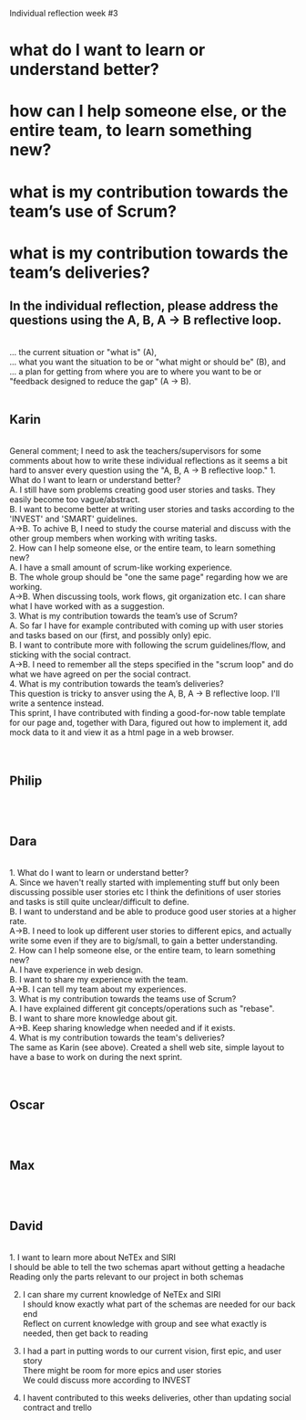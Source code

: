 Individual reflection week #3


<h1>what do I want to learn or understand better?</h>
<h1>how can I help someone else, or the entire team, to learn something new?</h>
<h1>what is my contribution towards the team’s use of Scrum?</h>
<h1>what is my contribution towards the team’s deliveries?</h>
<br>
<h2>In the individual reflection, please address the questions using the A, B, A -> B reflective loop.</h2> <br>
... the current situation or "what is" (A), <br>
... what you want the situation to be or "what might or should be" (B), and <br>
... a plan for getting from where you are to where you want to be or "feedback designed to reduce the gap" (A -> B).<br>
<br>
<h2>Karin</h2> 
<br>
    General comment; I need to ask the teachers/supervisors for some comments about how to write these individual reflections as it seems a bit hard to ansver every question using the "A, B, A -> B reflective loop."
    1. What do I want to learn or understand better?<br>
        A. I still have som problems creating good user stories and tasks. They easily become too vague/abstract.<br>
        B. I want to become better at writing user stories and tasks according to the 'INVEST' and 'SMART' guidelines.<br>
        A->B. To achive B, I need to study the course material and discuss with the other group members when working with  writing tasks.<br>
    2. How can I help someone else, or the entire team, to learn something new?<br>
        A. I have a small amount of scrum-like working experience. <br>
        B. The whole group should be "one the same page" regarding how we are working.<br>
        A->B. When discussing tools, work flows, git organization etc. I can share what I have worked with as a suggestion.<br>
    3. What is my contribution towards the team’s use of Scrum?<br>
        A. So far I have for example contributed with coming up with user stories and tasks based on our (first, and possibly only) epic. <br>
        B. I want to contribute more with following the scrum guidelines/flow, and sticking with the social contract. <br>
        A->B. I need to remember all the steps specified in the "scrum loop" and do what we have agreed on per the social contract.<br>
    4. What is my contribution towards the team’s deliveries?<br>
        This question is tricky to ansver using the A, B, A -> B reflective loop. I'll write a sentence instead.<br>
        This sprint, I have contributed with finding a good-for-now table template for our page and, together with Dara, figured out how to implement it, add mock data to it and view it as a html page in a web browser.<br>
<br>
<br>
<h2>Philip</h2>
<br>
<br>
<h2>Dara</h2> 
<br>
    1. What do I want to learn or understand better?<br>
       A. Since we haven't really started with implementing stuff but only been discussing possible user stories etc I think the definitions of user stories and tasks is still quite unclear/difficult to define.<br>
       B. I want to understand and be able to produce good user stories at a higher rate.<br>
       A->B. I need to look up different user stories to different epics, and actually write some even if they are to big/small, to gain a better understanding.<br>
    2. How can I help someone else, or the entire team, to learn something new?<br>
       A. I have experience in web design.<br>
       B. I want to share my experience with the team.<br>
       A->B. I can tell my team about my experiences.<br>
    3. What is my contribution towards the teams use of Scrum?<br>
       A. I have explained different git concepts/operations such as "rebase".<br>
       B. I want to share more knowledge about git.<br>
       A->B. Keep sharing knowledge when needed and if it exists.<br>
    4. What is my contribution towards the team's deliveries?<br>
       The same as Karin (see above). Created a shell web site, simple layout to have a base to work on during the next sprint.<br>
<br>
<br>
<h2>Oscar</h2>
<br> 
<br>
<h2>Max</h2>
<br> 
<br>
<h2>David</h2>  
<br>
1.
    I want to learn more about NeTEx and SIRI<br>
    I should be able to tell the two schemas apart without getting a headache<br>
    Reading only the parts relevant to our project in both schemas<br>

2.
    I can share my current knowledge of NeTEx and SIRI<br>
    I should know exactly what part of the schemas are needed for our back end<br>
    Reflect on current knowledge with group and see what exactly is needed, then get back to reading<br>

3.
    I had a part in putting words to our current vision, first epic, and user story<br>
    There might be room for more epics and user stories<br>
    We could discuss more according to INVEST<br>

4.
    I havent contributed to this weeks deliveries, other than updating social contract and trello<br>
<br>
